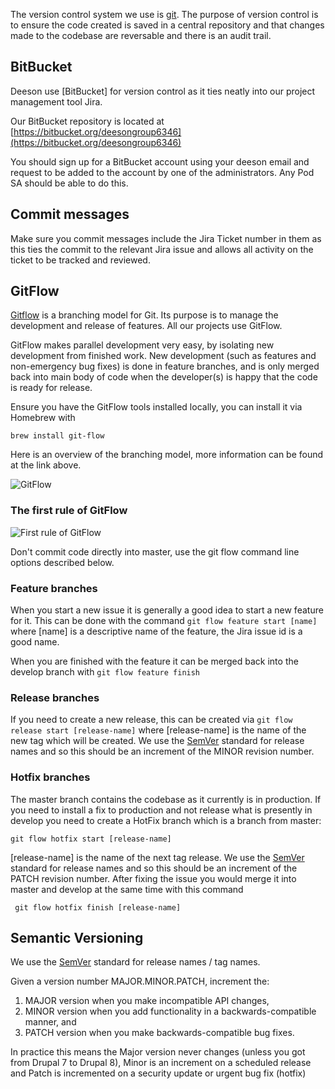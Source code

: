 The version control system we use is [git](https://git-scm.com/). The purpose of version control is to ensure the 
code created is saved in a central repository and that changes made to the codebase are reversable and there is an
audit trail.

## BitBucket

Deeson use [BitBucket] for version control as it ties neatly into our project management tool Jira.

Our BitBucket repository is located at [https://bitbucket.org/deesongroup6346](https://bitbucket.org/deesongroup6346)

You should sign up for a BitBucket account using your deeson email and request to be added to the account by one of the
administrators.  Any Pod SA should be able to do this.

## Commit messages

Make sure you commit messages include the Jira Ticket number in them as this ties the commit to the relevant Jira issue
and allows all activity on the ticket to be tracked and reviewed.

## GitFlow

[Gitflow](http://nvie.com/posts/a-successful-git-branching-model/) is a branching model for Git. Its purpose is to
manage the development and release of features. All our projects use GitFlow.

GitFlow makes parallel development very easy, by isolating new development from finished work. New development
(such as features and non-emergency bug fixes) is done in feature branches, and is only merged back into main body of
code when the developer(s) is happy that the code is ready for release.

Ensure you have the GitFlow tools installed locally, you can install it via Homebrew with

    brew install git-flow

Here is an overview of the branching model, more information can be found at the link above.

![GitFlow](http://nvie.com/img/git-model@2x.png "GitFlow")

### The first rule of GitFlow

![First rule of GitFlow](http://deeson.co.uk/sites/default/files/secondary_images/images_and_text/gitflow-no-commit-to-master.jpg "First rule of GitFlow")

Don't commit code directly into master, use the git flow command line options described below.

### Feature branches

When you start a new issue it is generally a good idea to start a new feature for it. This can be done with the command
`git flow feature start [name]` where [name] is a descriptive name of the feature, the Jira issue id is a good name.

When you are finished with the feature it can be merged back into the develop branch with `git flow feature finish`

### Release branches

If you need to create a new release, this can be created via `git flow release start [release-name]` where
[release-name] is the name of the new tag which will be created.  We use the [SemVer](http://semver.org/) standard 
for release names and so this should be an increment of the MINOR revision number.

### Hotfix branches

The master branch contains the codebase as it currently is in production. If you need to install a fix to production
and not release what is presently in develop you need to create a HotFix branch which is a branch from master:

    git flow hotfix start [release-name]
    
[release-name] is the name of the next tag release. We use the [SemVer](http://semver.org/) standard for release names
 and so this should be an increment of the PATCH revision number. After fixing the issue you would merge it into
 master and develop at the same time with this command
 
     git flow hotfix finish [release-name]

## Semantic Versioning

We use the [SemVer](http://semver.org/) standard for release names / tag names.
 
Given a version number MAJOR.MINOR.PATCH, increment the:

1. MAJOR version when you make incompatible API changes,
2. MINOR version when you add functionality in a backwards-compatible manner, and
3. PATCH version when you make backwards-compatible bug fixes.

In practice this means the Major version never changes (unless you got from Drupal 7 to Drupal 8), Minor is an increment
on a scheduled release and Patch is incremented on a security update or urgent bug fix (hotfix)